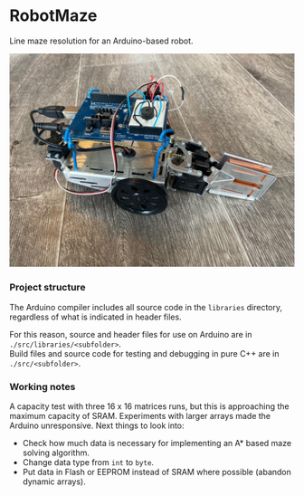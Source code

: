 # RobotMaze
Line maze resolution for an Arduino-based robot.

![Robot](https://github.com/NNiehof/RobotMaze/blob/master/robot.jpg)

### Project structure
The Arduino compiler includes all source code in the `libraries` directory, regardless of what is indicated in header files.

For this reason, source and header files for use on Arduino are in `./src/libraries/<subfolder>`.  
Build files and source code for testing and debugging in pure C++ are in `./src/<subfolder>`.

### Working notes
A capacity test with three 16 x 16 matrices runs, but this is approaching
the maximum capacity of SRAM. Experiments with larger arrays made the Arduino unresponsive. Next things to look into:
* Check how much data is necessary for implementing an A* based maze solving algorithm.
* Change data type from `int` to `byte`.
* Put data in Flash or EEPROM instead of SRAM where possible (abandon dynamic arrays).